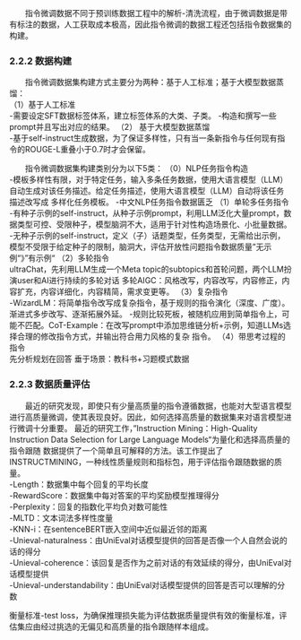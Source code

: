 &emsp;&emsp;指令微调数据不同于预训练数据工程中的解析-清洗流程，由于微调数据是带有标注的数据，人工获取成本极高，因此指令微调的数据工程还包括指令数据集的构建。
### 2.2.2 数据构建
&emsp;&emsp;指令微调数据集构建方式主要分为两种：基于人工标准；基于大模型数据蒸馏：  
（1）基于人工标准    
-需要设定SFT数据标签体系，建立标签体系的大类、子类。
-构造和撰写一些prompt并且写出对应的结果。
（2） 基于大模型数据蒸馏  
-基于self-instruct生成数据，为了保证多样性，只有当一条新指令与任何现有指令的ROUGE-L重叠小于0.7时才会保留。  

&emsp;&emsp;指令微调数据集构建类别分为以下5类： 
（0）NLP任务指令构造  
-模板多样性有限，对于特定任务，输入多条任务数据，使用大语言模型（LLM）自动生成对该任务描述。给定任务描述，使用大语言模型（LLM）自动将该任务描述改写成
多样化任务模板。
-中文NLP任务指令数据匮乏
（1）单轮多任务指令  
-有种子示例的self-instruct，从种子示例prompt，利用LLM泛化大量prompt，数据类型可控、受限种子，模型脑洞不大，适用于针对性构造场景化、小批量数据。
-无种子示例的self-instruct，定义（子）话题类型，任务类型，无需给出示例，模型不受限于给定种子的限制，脑洞大，评估开放性问题指令数据质量”无示例“》”有示例“
（2）多轮指令  
ultraChat，先利用LLM生成一个Meta topic的subtopics和首轮问题，两个LLM扮演user和AI进行持续的多轮对话
多轮AIGC：风格改写，内容改写，内容修正，内容扩充，内容详细化，内容精简，需求变更等。
（3）复杂指令  
-WizardLM：将简单指令改写成复杂指令，基于规则的指令演化（深度、广度）。渐进式多步改写、逐渐拓展外延。
-规则比较死板，被随机应用到简单指令上，可能不匹配。CoT-Example：在改写prompt中添加思维链分析+示例，知道LLMs选择合理的修改指令方式，并输出符合用力风格的复杂
指令。
（4）带思考过程的指令  
先分析规划在回答
垂于场景：教科书+习题模式数据

### 2.2.3 数据质量评估
&emsp;&emsp;最近的研究发现，即使只有少量高质量的指令遵循数据，也能对大型语言模型进行高质量微调，使其表现良好。因此，如何选择高质量的数据集来对语言模型进行微调十分重要。
最近的研究工作，”Instruction Mining：High-Quality Instruction Data Selection for Large Language Models“为量化和选择高质量的指令跟随
数据提供了一个简单且可解释的方法。该工作提出了INSTRUCTMINING，一种线性质量规则和指标包，用于评估指令跟随数据的质量。  
-Length：数据集中每个回复的平均长度  
-RewardScore：数据集中每对答案的平均奖励模型推理得分  
-Perplexity：回复的指数化平均负对数可能性  
-MLTD：文本词法多样性度量  
-KNN-i：在sentenceBERT嵌入空间中近似最近邻的距离  
-Unieval-naturalness：由UniEval对话模型提供的回答是否像一个人自然会说的话的得分  
-Unieval-coherence：该回复是否作为之前对话的有效延续的得分，由UniEval对话模型提供  
-Unieval-understandability：由UniEval对话模型提供的回答是否可以理解的分数  


衡量标准-test loss，为确保推理损失能为评估数据质量提供有效的衡量标准，评估集应由经过挑选的无偏见和高质量的指令跟随样本组成。